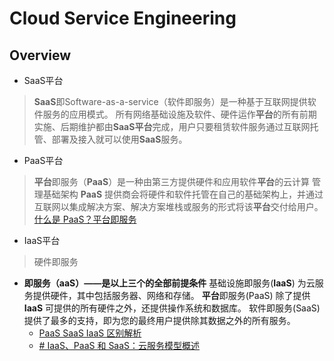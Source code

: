 # Cloud Service Engineering 
## Overview
- SaaS平台 
> **SaaS**即Software-as-a-service（软件即服务）是一种基于互联网提供软件服务的应用模式。 所有网络基础设施及软件、硬件运作**平台**的所有前期实施、后期维护都由**SaaS平台**完成，用户只要租赁软件服务通过互联网托管、部署及接入就可以使用**SaaS**服务。
- PaaS平台
> **平台**即服务（**PaaS**）是一种由第三方提供硬件和应用软件**平台**的云计算 管理基础架构 **PaaS** 提供商会将硬件和软件托管在自己的基础架构上，并通过互联网以集成解决方案、解决方案堆栈或服务的形式将该**平台**交付给用户。
[什么是 PaaS？平台即服务](https://azure.microsoft.com/zh-cn/overview/what-is-paas/)
- IaaS平台
> 硬件即服务
- **即服务（aaS）——是以上三个的全部前提条件**
基础设施即服务(**IaaS**) 为云服务提供硬件，其中包括服务器、网络和存储。 **平台**即服务(PaaS) 除了提供**IaaS** 可提供的所有硬件之外，还提供操作系统和数据库。 软件即服务(SaaS) 提供了最多的支持，即为您的最终用户提供除其数据之外的所有服务。
	- [PaaS SaaS IaaS 区别解析](https://www.redhat.com/zh/topics/cloud-computing/what-is-paas)
	- [# IaaS、PaaS 和 SaaS：云服务模型概述](https://www.intel.cn/content/www/cn/zh/cloud-computing/as-a-service.html)


